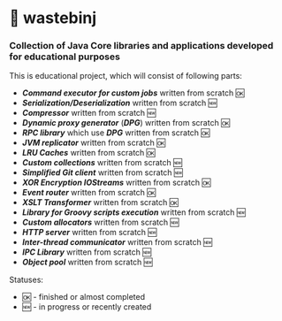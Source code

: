 # :bug: wastebinj
### Collection of Java Core libraries and applications developed for educational purposes

This is educational project, which will consist of following parts:

* ***Command executor for custom jobs*** written from scratch :ok:
* ***Serialization/Deserialization*** written from scratch :new:
* ***Compressor*** written from scratch :new:
* ***Dynamic proxy generator*** (***DPG***) written from scratch :ok:
* ***RPC library*** which use ***DPG*** written from scratch :ok:
* ***JVM replicator*** written from scratch :ok:
* ***LRU Caches*** written from scratch :ok:
* ***Custom collections*** written from scratch :new:
* ***Simplified Git client*** written from scratch :new:
* ***XOR Encryption IOStreams*** written from scratch :ok:
* ***Event router*** written from scratch :ok:
* ***XSLT Transformer*** written from scratch :ok:
* ***Library for Groovy scripts execution*** written from scratch :new:
* ***Custom allocators*** written from scratch :new:
* ***HTTP server*** written from scratch :new:
* ***Inter-thread communicator*** written from scratch :new:
* ***IPC Library*** written from scratch :new:
* ***Object pool*** written from scratch :new:

Statuses:

* :ok: - finished or almost completed
* :new: - in progress or recently created
